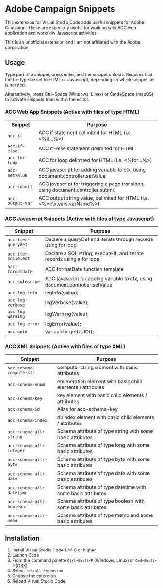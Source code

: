 # Adobe Campaign Snippets

This extension for Visual Studio Code adds useful snippets for Adobe Campaign. These are especially useful for working with ACC web application and workflow Javascript activities.

This is an unofficial extension and I am not affiliated with the Adobe corporation.

## Usage

Type part of a snippet, press enter, and the snippet unfolds. Requires that the file type be set to HTML or Javascript, depending on which snippet set is needed.

Alternatively, press Ctrl+Space (Windows, Linux) or Cmd+Space (macOS) to activate snippets from within the editor.

### ACC Web App Snippets (**Active with files of type HTML**)

| Snippet                      | Purpose                                                                            |
| ---------------------------- | ---------------------------------------------------------------------------------- |
| `acc-if`                     | ACC if statement delimited for HTML (i.e. <%if...%>)                               |
| `acc-if-else`                | ACC if-else statement delimited for HTML                                           |
| `acc-for-loop`               | ACC for loop delimited for HTML (i.e. <%for...%>)                                  |
| `acc-setvalue`               | ACC javascript for adding variable to ctx, using document.controller.setValue      |
| `acc-submit`                 | ACC javascript for triggering a page transition, using document.controller.submit  |
| `acc-output-var`             | ACC output string value, delimited for HTML (i.e. <%=ctx.vars.varName%>)           |

### ACC Javascript Snippets (**Active with files of type Javascript**)

| Snippet                      | Purpose                                                                            |
| ---------------------------- | ---------------------------------------------------------------------------------- |
| `acc-iter-querydef`          | Declare a queryDef and iterate through records using for loop                      |
| `acc-iter-sqlselect`         | Declare a SQL string, execute it, and iterate records using a for loop             |
| `acc-formatdate`             | ACC formatDate function template                                                   |
| `acc-sqlescape`              | ACC javascript for adding variable to ctx, using document.controller.setValue      |
| `acc-log-info`               | logInfo(value);                                                                    |
| `acc-log-verbose`            | logVerbose(value);                                                                 |
| `acc-log-warning`            | logWarning(value);                                                                 |
| `acc-log-error`              | logError(value);                                                                   |
| `acc-uuid`                   | var uuid = getUUID();                                                              |

### ACC XML Snippets (**Active with files of type XML**)

| Snippet                      | Purpose                                                                            |
| ---------------------------- | ---------------------------------------------------------------------------------- |
| `acc-schema-compute-str`     | compute-string element with basic attributes                                       |
| `acc-schema-enum`            | enumeration element with basic child elements / attributes                         |
| `acc-schema-key`             | key element with basic child elements / attributes                                 |
| `acc-schema-id`              | Alias for acc-schema-key                                                           |
| `acc-schema-index`           | dbindex element with basic child elements / attributes                             |
| `acc-schema-attr-string`     | Schema attribute of type string with some basic attributes                         |
| `acc-schema-attr-integer`    | Schema attribute of type long with some basic attributes                           |
| `acc-schema-attr-byte`       | Schema attribute of type byte with some basic attributes                           |
| `acc-schema-attr-date`       | Schema attribute of type date with some basic attributes                           |
| `acc-schema-attr-datetime`   | Schema attribute of type datetime with some basic attributes                       |
| `acc-schema-attr-boolean`    | Schema attribute of type boolean with some basic attributes                        |
| `acc-schema-attr-memo`       | Schema attribute of type memo and some basic attributes                            |



## Installation

1. Install Visual Studio Code 1.44.0 or higher
1. Launch Code
1. From the command palette `Ctrl`-`Shift`-`P` (Windows, Linux) or `Cmd`-`Shift`-`P` (OSX)
1. Select `Install Extension`
1. Choose the extension
1. Reload Visual Studio Code


